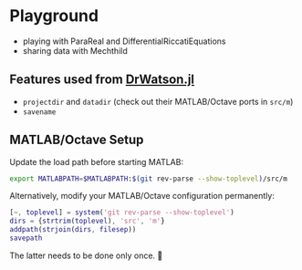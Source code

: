 # Playground

* playing with ParaReal and DifferentialRiccatiEquations
* sharing data with Mechthild

## Features used from [DrWatson.jl]

* `projectdir` and `datadir` (check out their MATLAB/Octave ports in `src/m`)
* `savename`

## MATLAB/Octave Setup

Update the load path before starting MATLAB:

```bash
export MATLABPATH=$MATLABPATH:$(git rev-parse --show-toplevel)/src/m
```

Alternatively, modify your MATLAB/Octave configuration permanently:

```m
[~, toplevel] = system('git rev-parse --show-toplevel')
dirs = {strtrim(toplevel), 'src', 'm'}
addpath(strjoin(dirs, filesep))
savepath
```

The latter needs to be done only once. 🤞

[DrWatson.jl]: https://juliadynamics.github.io/DrWatson.jl/stable/
